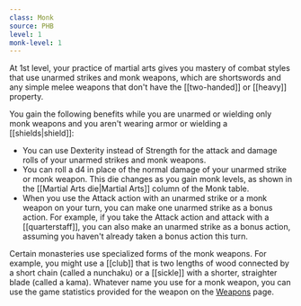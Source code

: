 ```yaml
---
class: Monk
source: PHB
level: 1
monk-level: 1
---
```


At 1st level, your practice of martial arts gives you mastery of combat styles that use unarmed strikes and monk weapons, which are shortswords and any simple melee weapons that don't have the [[two-handed]] or [[heavy]] property.

You gain the following benefits while you are unarmed or wielding only monk weapons and you aren't wearing armor or wielding a [[shields|shield]]:
- You can use Dexterity instead of Strength for the attack and damage rolls of your unarmed strikes and monk weapons.
- You can roll a d4 in place of the normal damage of your unarmed strike or monk weapon. This die changes as you gain monk levels, as shown in the [[Martial Arts die|Martial Arts]] column of the Monk table.
- When you use the Attack action with an unarmed strike or a monk weapon on your turn, you can make one unarmed strike as a bonus action. For example, if you take the Attack action and attack with a [[quarterstaff]], you can also make an unarmed strike as a bonus action, assuming you haven't already taken a bonus action this turn.

Certain monasteries use specialized forms of the monk weapons. For example, you might use a [[club]] that is two lengths of wood connected by a short chain (called a nunchaku) or a [[sickle]] with a shorter, straighter blade (called a kama). Whatever name you use for a monk weapon, you can use the game statistics provided for the weapon on the [Weapons](http://dnd5e.wikidot.com/weapons) page.
